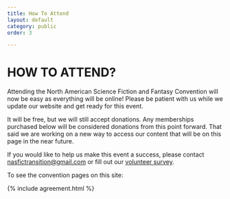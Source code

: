 ```yaml
---
title: How To Attend
layout: default
category: public
order: 3

---
```

# HOW TO ATTEND?

Attending the North American Science Fiction and Fantasy Convention will now be easy as everything will be online! Please be patient with us while we update our website and get ready for this event.

It will be free, but we will still accept donations. Any memberships purchased below will be considered donations from this point forward. That said we are working on a new way to access our content that will be on this page in the near future.

If you would like to help us make this event a success, please contact nasfictransition@gmail.com or fill out our [volunteer survey](https://l.facebook.com/l.php?u=https%3A%2F%2Fform.jotform.com%2F201906040573044%3Ffbclid%3DIwAR1Ew0C2VAPu0xPjZwV0glAhTAgcvtZMHHm5130KPjXpjHSzGN0JdPxo5eg&h=AT0Aw75Egyr5JvyQhzvzmdk6wogK8OhHVNYER10DP0Drm3CmF6Uz5PHNEY1lmw_rUzqIpqkqsCKuOq8ajK2fpoRO92xxNgInX75lPlYVE0gH6ePntua8v8ZZgYxFwl5-4rQ).

To see the convention pages on this site:

{% include agreement.html %}